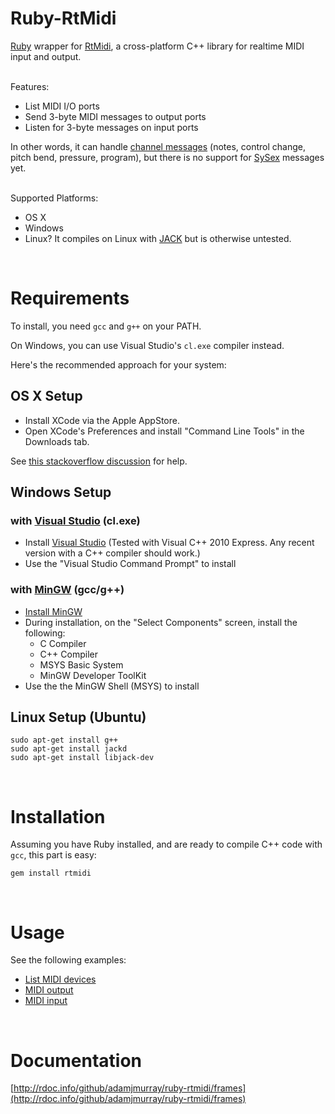 Ruby-RtMidi
===========

[Ruby](http://www.ruby-lang.org/) wrapper for [RtMidi](http://www.music.mcgill.ca/~gary/rtmidi/index.html),
a cross-platform C++ library for realtime MIDI input and output.

<br>
Features:

* List MIDI I/O ports
* Send 3-byte MIDI messages to output ports
* Listen for 3-byte messages on input ports

In other words, it can handle [channel messages](http://www.cs.cf.ac.uk/Dave/Multimedia/node158.html)
(notes, control change, pitch bend, pressure, program),
but there is no support for [SySex](https://en.wikipedia.org/wiki/SysEx#System_Exclusive_messages) messages yet.

<br>
Supported Platforms:

* OS X
* Windows
* Linux? It compiles on Linux with [JACK](http://jackaudio.org/) but is otherwise untested.

<br>

Requirements
============

To install, you need `gcc` and `g++` on your PATH.

On Windows, you can use Visual Studio's `cl.exe` compiler instead.

Here's the recommended approach for your system:

OS X Setup
----------

* Install XCode via the Apple AppStore.
* Open XCode's Preferences and install "Command Line Tools" in the Downloads tab.

See [this stackoverflow discussion](http://stackoverflow.com/questions/9329243/xcode-4-4-command-line-tools) for help.

Windows Setup
-------------

### with [Visual Studio](http://www.microsoft.com/visualstudio) (cl.exe)
* Install [Visual Studio](http://www.microsoft.com/visualstudio) (Tested with Visual C++ 2010 Express. Any recent version with a C++ compiler should work.)
* Use the "Visual Studio Command Prompt" to install

### with [MinGW](http://www.mingw.org/) (gcc/g++)
* [Install MinGW](http://sourceforge.net/projects/mingw/files/latest/download)
* During installation, on the "Select Components" screen, install the following:
  * C Compiler
  * C++ Compiler
  * MSYS Basic System
  * MinGW Developer ToolKit
* Use the the MinGW Shell (MSYS) to install

Linux Setup (Ubuntu)
--------------------

    sudo apt-get install g++
    sudo apt-get install jackd
    sudo apt-get install libjack-dev

<br>

Installation
============

Assuming you have Ruby installed, and are ready to compile C++ code with `gcc`, this part is easy:

    gem install rtmidi

<br>

Usage
=====

See the following examples:

* [List MIDI devices](http://rdoc.info/github/adamjmurray/ruby-rtmidi/file/examples/list_ports.rb)
* [MIDI output](http://rdoc.info/github/adamjmurray/ruby-rtmidi/file/examples/play_notes.rb)
* [MIDI input](http://rdoc.info/github/adamjmurray/ruby-rtmidi/file/examples/monitor_input.rb)

<br>

Documentation
=============
[http://rdoc.info/github/adamjmurray/ruby-rtmidi/frames](http://rdoc.info/github/adamjmurray/ruby-rtmidi/frames)